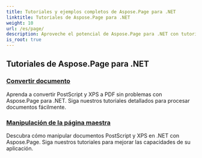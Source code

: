 ```yaml
---
title: Tutoriales y ejemplos completos de Aspose.Page para .NET
linktitle: Tutoriales de Aspose.Page para .NET
weight: 10
url: /es/page/
description: Aproveche el potencial de Aspose.Page para .NET con tutoriales que abarcan la creación, la manipulación y la mejora. Domine desde los conceptos básicos hasta las técnicas avanzadas sin esfuerzo.
is_root: true
---
```

## Tutoriales de Aspose.Page para .NET 

### [Convertir documento](./convert-document/)
Aprenda a convertir PostScript y XPS a PDF sin problemas con Aspose.Page para .NET. Siga nuestros tutoriales detallados para procesar documentos fácilmente.
### [Manipulación de la página maestra](./master-page-manipulation/)
Descubra cómo manipular documentos PostScript y XPS en .NET con Aspose.Page. Siga nuestros tutoriales para mejorar las capacidades de su aplicación.